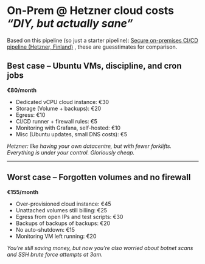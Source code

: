 # On-Prem @ Hetzner cloud costs *“DIY, but actually sane”*

Based on this pipeline (so just a starter pipeline): [Secure on-premises CI/CD pipeline (Hetzner, Finland)](pipeline.md)
, these are guesstimates for comparison.

## Best case – Ubuntu VMs, discipline, and cron jobs

**€80/month**

* Dedicated vCPU cloud instance: €30
* Storage (Volume + backups): €20
* Egress: €10
* CI/CD runner + firewall rules: €5
* Monitoring with Grafana, self-hosted: €10
* Misc (Ubuntu updates, small DNS costs): €5

*Hetzner: like having your own datacentre, but with fewer forklifts. Everything is under your control. Gloriously cheap.*

---

## Worst case – Forgotten volumes and no firewall

**€155/month**

* Over-provisioned cloud instance: €45
* Unattached volumes still billing: €25
* Egress from open IPs and test scripts: €30
* Backups of backups of backups: €20
* No auto-shutdown: €15
* Monitoring VM left running: €20

*You’re still saving money, but now you’re also worried about botnet scans and SSH brute force attempts at 3am.*